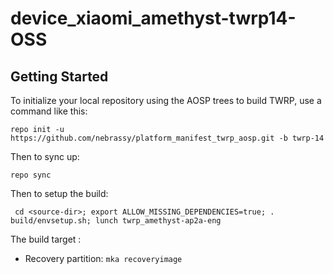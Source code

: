 # device_xiaomi_amethyst-twrp14-OSS


## Getting Started ##
To initialize your local repository using the AOSP trees to build TWRP, use a command like this:

    repo init -u https://github.com/nebrassy/platform_manifest_twrp_aosp.git -b twrp-14

Then to sync up:

    repo sync
	
Then to setup the build:

     cd <source-dir>; export ALLOW_MISSING_DEPENDENCIES=true; . build/envsetup.sh; lunch twrp_amethyst-ap2a-eng
	 
The build target :
- Recovery partition: `mka recoveryimage`